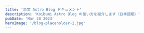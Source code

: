 ```yaml
---
title: '恋文 Astro Blog ドキュメント'
description: 'Koibumi Astro Blog の使い方を紹介します（日本語版）'
pubDate: 'Mar 28 2023'
heroImage: '/blog-placeholder-2.jpg'
---
```


